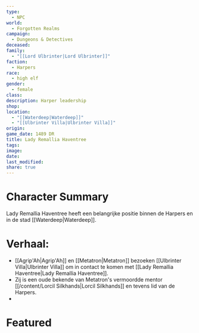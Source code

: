 ```yaml
---
type:
  - NPC
world:
  - Forgotten Realms
campaign:
  - Dungeons & Detectives
deceased: 
family:
  - "[[Lord Ulbrinter|Lord Ulbrinter]]"
faction:
  - Harpers
race:
  - high elf
gender:
  - female
class: 
description: Harper leadership
shop: 
location:
  - "[[Waterdeep|Waterdeep]]"
  - "[[Ulbrinter Villa|Ulbrinter Villa]]"
origin: 
game_date: 1489 DR
title: Lady Remallia Haventree
tags: 
image: 
date: 
last_modified: 
share: true
---
```

# Character Summary
Lady Remallia Haventree heeft een belangrijke positie binnen de Harpers en in de stad [[Waterdeep|Waterdeep]]. 

# Verhaal:
- [[Agrip'Ah|Agrip'Ah]] en [[Metatron|Metatron]] bezoeken [[Ulbrinter Villa|Ulbrinter Villa]] om in contact te komen met [[Lady Remallia Haventree|Lady Remallia Haventree]].
- Zij is een oude bekende van Metatron's vermoordde mentor [[/content/Lorcil Silkhands|Lorcil Silkhands]]  en tevens lid van de Harpers. 
- 
# Featured

